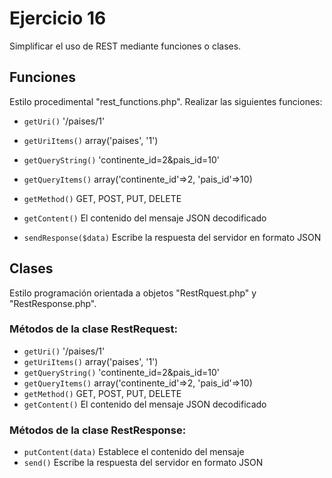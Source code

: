 Ejercicio 16
============

Simplificar el uso de REST mediante funciones o clases.

## Funciones

Estilo procedimental "rest_functions.php".
Realizar las siguientes funciones:

  - `getUri()` '/paises/1'
  - `getUriItems()` array('paises', '1')
  - `getQueryString()` 'continente_id=2&pais_id=10'
  - `getQueryItems()` array('continente_id'=>2, 'pais_id'=>10)
  - `getMethod()` GET, POST, PUT, DELETE
  - `getContent()` El contenido del mensaje JSON decodificado

  - `sendResponse($data)` Escribe la respuesta del servidor en formato JSON

## Clases

Estilo programación orientada a objetos "RestRquest.php" y "RestResponse.php".

### Métodos de la clase RestRequest:
  - `getUri()` '/paises/1'
  - `getUriItems()` array('paises', '1')
  - `getQueryString()` 'continente_id=2&pais_id=10'
  - `getQueryItems()` array('continente_id'=>2, 'pais_id'=>10)
  - `getMethod()` GET, POST, PUT, DELETE
  - `getContent()` El contenido del mensaje JSON decodificado

### Métodos de la clase RestResponse:  
  - `putContent(data)` Establece el contenido del mensaje
  - `send()` Escribe la respuesta del servidor en formato JSON
